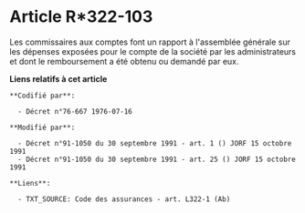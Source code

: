 # Article R*322-103

Les commissaires aux comptes font un rapport à l'assemblée générale sur les dépenses exposées pour le compte de la société
par les administrateurs et dont le remboursement a été obtenu ou demandé par eux.

**Liens relatifs à cet article**

	**Codifié par**:

	  - Décret n°76-667 1976-07-16

	**Modifié par**:

	  - Décret n°91-1050 du 30 septembre 1991 - art. 1 () JORF 15 octobre 1991
	  - Décret n°91-1050 du 30 septembre 1991 - art. 25 () JORF 15 octobre 1991

	**Liens**:

	  - TXT_SOURCE: Code des assurances - art. L322-1 (Ab)

